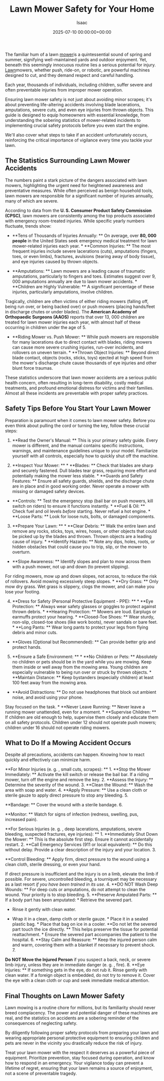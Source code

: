 ﻿---
title: Lawn Mower Safety for Your Home
description: The familiar hum of a lawn mower is a quintessential sound of spring and summer, signifying well-maintained yards and outdoor enjoyment.
slug: /lawn-mower-safety-for-your-home/
date: 2025-07-10 00:00:00+00:00
lastmod: 2025-07-10 00:00:00+03:00
author: Isaac
categories:
- Lawn Care
- Guides
tags:
- lawn-care
- lawn
- mower
layout: post
---

The familiar hum of a lawn [mower](https://pestpolicy.com/problem-with-lawn-mower-engine-running-rough/)is a quintessential sound of spring and summer, signifying well-maintained yards and outdoor enjoyment. Yet, beneath this seemingly innocuous routine lies a serious potential for injury. [Lawn](https://pestpolicy.com/10-essential-lawn-and-garden-tools-for-fall/)mowers, whether push, ride-on, or robotic, are powerful machines designed to cut, and they demand respect and careful handling.

Each year, thousands of individuals, including children, suffer severe and often preventable injuries from improper mower operation.

Ensuring lawn mower safety is not just about avoiding minor scrapes; it's about preventing life-altering accidents involving blade lacerations, amputations, severe cuts, and even eye injuries from thrown objects. This guide is designed to equip homeowners with essential knowledge, from understanding the sobering statistics of mower-related incidents to implementing crucial safety protocols before you even start the engine.

We'll also cover what steps to take if an accident unfortunately occurs, reinforcing the critical importance of vigilance every time you tackle your lawn.

##  The Statistics Surrounding Lawn Mower Accidents

The numbers paint a stark picture of the dangers associated with lawn mowers, highlighting the urgent need for heightened awareness and preventative measures. While often perceived as benign household tools, lawn mowers are responsible for a significant number of injuries annually, many of which are severe.

According to data from the **U. S. Consumer Product Safety Commission (CPSC)**, lawn mowers are consistently among the top products associated with emergency room-treated injuries. While specific yearly numbers fluctuate, trends show:

* **Tens of Thousands of Injuries Annually: ** On average, over **80, 000 people** in the United States seek emergency medical treatment for lawn mower-related injuries each year. * **Common Injuries: ** The most frequent injuries include severe lacerations (cuts), amputations (fingers, toes, or even limbs), fractures, avulsions (tearing away of body tissue), and eye injuries caused by thrown objects.

* **Amputations: ** Lawn mowers are a leading cause of traumatic amputations, particularly to fingers and toes. Estimates suggest over 9, 000 amputations annually are due to lawn mower accidents. * **Children are Highly Vulnerable: ** A significant percentage of these injuries, particularly amputations, involve children.

Tragically, children are often victims of either riding mowers (falling off, being run over, or being backed over) or push mowers (placing hands/feet in discharge chutes or under blades). The **American Academy of Orthopaedic Surgeons (AAOS)** reports that over 13, 000 children are treated for lawn mower injuries each year, with almost half of these occurring in children under the age of 5.

* **Riding Mower vs. Push Mower: ** While push mowers are responsible for many lacerations due to direct contact with blades, riding mowers can cause more severe crushing injuries, run-over incidents, and rollovers on uneven terrain. * **Thrown Object Injuries: ** Beyond direct blade contact, objects (rocks, sticks, toys) ejected at high speed from the mower's discharge chute cause thousands of eye injuries and other blunt force traumas.

These statistics underscore that lawn mower accidents are a serious public health concern, often resulting in long-term disability, costly medical treatments, and profound emotional distress for victims and their families. Almost all these incidents are preventable with proper safety practices.

##  Safety Tips Before You Start Your Lawn Mower

Preparation is paramount when it comes to lawn mower safety. Before you even think about pulling the cord or turning the key, follow these crucial steps:

1. **Read the Owner's Manual: ** This is your primary safety guide. Every mower is different, and the manual contains specific instructions, warnings, and maintenance guidelines unique to your model. Familiarize yourself with all controls, especially how to quickly shut off the machine.

2. **Inspect Your Mower: ** * **Blades: ** Check that blades are sharp and securely fastened. Dull blades tear grass, requiring more effort and potentially making the mower less stable. * **Guards and Safety Features: ** Ensure all safety guards, shields, and the discharge chute are in place and in good working order. Never operate a mower with missing or damaged safety devices.

* **Controls: ** Test the emergency stop (bail bar on push mowers, kill switch on riders) to ensure it functions instantly. * **Fuel & Oil: ** Check fuel and oil levels *before* starting. Never refuel a hot engine. * **Loose Parts: ** Look for loose nuts, bolts, or damaged components.

3. **Prepare Your Lawn: ** * **Clear Debris: ** Walk the entire lawn and remove any rocks, sticks, toys, wires, hoses, or other objects that could be picked up by the blades and thrown. Thrown objects are a leading cause of injury. * **Identify Hazards: ** Note any dips, holes, roots, or hidden obstacles that could cause you to trip, slip, or the mower to overturn.

* **Slope Awareness: ** Identify slopes and plan to mow across them with a push mower, not up and down (to prevent slipping).

For riding mowers, mow up and down slopes, not across, to reduce the risk of rollovers. Avoid mowing excessively steep slopes. * **Dry Grass: ** Only mow dry grass. Wet grass is slippery, clogs the mower, and can make you lose your footing.

4. **Dress for Safety (Personal Protective Equipment - PPE): ** * **Eye Protection: ** Always wear safety glasses or goggles to protect against thrown debris. * **Hearing Protection: ** Mowers are loud. Earplugs or earmuffs protect your hearing. * **Closed-Toe Shoes: ** Wear sturdy, non-slip, closed-toe shoes (like work boots), never sandals or bare feet. * **Long Pants: ** Wear long pants to protect your legs from flying debris and minor cuts.

* **Gloves (Optional but Recommended): ** Can provide better grip and protect hands.

5. **Ensure a Safe Environment: ** * **No Children or Pets: ** Absolutely no children or pets should be in the yard while you are mowing. Keep them inside or well away from the mowing area. Young children are especially vulnerable to being run over or struck by thrown objects. * **Maintain Distance: ** Keep bystanders (especially children) at least 100 feet away from the mowing area.

* **Avoid Distractions: ** Do not use headphones that block out ambient noise, and avoid using your phone.

Stay focused on the task. * **Never Leave Running: ** Never leave a running mower unattended, even for a moment. * **Supervise Children: ** If children are old enough to help, supervise them closely and educate them on all safety protocols. Children under 12 should not operate push mowers; children under 16 should not operate riding mowers.

##  What to Do If a Mowing Accident Occurs

Despite all precautions, accidents can happen. Knowing how to react quickly and effectively can minimize harm.

**For Minor Injuries (e. g. , small cuts, scrapes): ** 1. **Stop the Mower Immediately: ** Activate the kill switch or release the bail bar. If a riding mower, turn off the engine and remove the key. 2. **Assess the Injury: ** Determine the severity of the wound. 3. **Clean the Wound: ** Wash the area with soap and water. 4. **Apply Pressure: ** Use a clean cloth or sterile gauze to apply direct pressure to stop any bleeding. 5.

**Bandage: ** Cover the wound with a sterile bandage. 6.

**Monitor: ** Watch for signs of infection (redness, swelling, pus, increased pain).

**For Serious Injuries (e. g. , deep lacerations, amputations, severe bleeding, suspected fractures, eye injuries): ** 1. **Immediately Shut Down the Mower: ** This is the absolute first step. Ensure it cannot accidentally restart. 2. **Call Emergency Services (911 or local equivalent): ** Do this without delay. Provide a clear description of the injury and your location. 3.

**Control Bleeding: ** Apply firm, direct pressure to the wound using a clean cloth, sterile dressing, or even your hand.

If direct pressure is insufficient and the injury is on a limb, elevate the limb if possible. For severe, uncontrolled bleeding, a tourniquet may be necessary as a last resort *if you have been trained in its use*. 4. **DO NOT Wash Deep Wounds: ** For deep cuts or amputations, do not attempt to clean the wound. Your priority is to stop bleeding. 5. **Preserve Amputated Parts: ** If a body part has been amputated: * Retrieve the severed part.

* Rinse it gently with clean water.

* Wrap it in a clean, damp cloth or sterile gauze. * Place it in a sealed plastic bag. * Place that bag on ice in a cooler. **Do not let the severed part touch the ice directly. ** This helps preserve the tissue for potential reattachment. * Ensure the severed part accompanies the patient to the hospital. 6. **Stay Calm and Reassure: ** Keep the injured person calm and warm, covering them with a blanket if necessary to prevent shock. 7.

**Do NOT Move the Injured Person** if you suspect a back, neck, or severe limb injury, unless they are in immediate danger (e. g. , fire). 8. **Eye Injuries: ** If something gets in the eye, do not rub it. Rinse gently with clean water. If a foreign object is embedded, do not try to remove it. Cover the eye with a clean cloth or cup and seek immediate medical attention.

##  Final Thoughts on Lawn Mower Safety

Lawn mowing is a routine chore for millions, but its familiarity should never breed complacency. The power and potential danger of these machines are real, and the statistics on accidents are a sobering reminder of the consequences of neglecting safety.

By diligently following proper safety protocols from preparing your lawn and wearing appropriate personal protective equipment to ensuring children and pets are never in the vicinity you drastically reduce the risk of injury.

Treat your lawn mower with the respect it deserves as a powerful piece of equipment. Prioritize prevention, stay focused during operation, and know how to respond in an emergency. Your vigilance today can prevent a lifetime of regret, ensuring that your lawn remains a source of enjoyment, not a scene of preventable tragedy.

